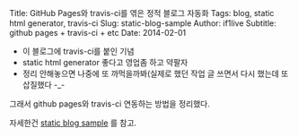 Title: GitHub Pages와 travis-ci를 엮은 정적 블로그 자동화
Tags: blog, static html generator, travis-ci
Slug: static-blog-sample
Author: if1live
Subtitle: github pages + travis-ci + etc
Date: 2014-02-01

* 이 블로그에 travis-ci를 붙인 기념
* static html generator 좋다고 영업좀 하고 약팔자
* 정리 안해놓으면 나중에 또 까먹을까봐(실제로 했던 작업 글 쓰면서 다시 했는데 또 삽질했다 -_-

그래서 github pages와 travis-ci 연동하는 방법을 정리했다.

자세한건 [static blog sample](http://static-blog-sample.libsora.so) 를 참고.
